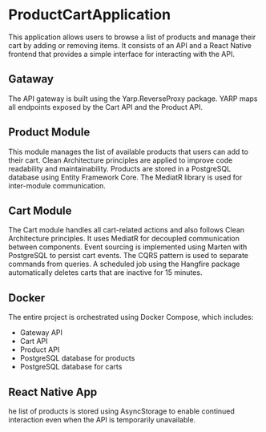 
# ProductCartApplication
This application allows users to browse a list of products and manage their cart by adding or removing items. It consists of an API and a React Native frontend that provides a simple interface for interacting with the API.

## Gataway
The API gateway is built using the Yarp.ReverseProxy package. YARP maps all endpoints exposed by the Cart API and the Product API.

## Product Module
This module manages the list of available products that users can add to their cart. Clean Architecture principles are applied to improve code readability and maintainability. Products are stored in a PostgreSQL database using Entity Framework Core. The MediatR library is used for inter-module communication.

## Cart Module
The Cart module handles all cart-related actions and also follows Clean Architecture principles. It uses MediatR for decoupled communication between components. Event sourcing is implemented using Marten with PostgreSQL to persist cart events. The CQRS pattern is used to separate commands from queries. A scheduled job using the Hangfire package automatically deletes carts that are inactive for 15 minutes.

## Docker 
The entire project is orchestrated using Docker Compose, which includes:
- Gateway API
- Cart API
- Product API
- PostgreSQL database for products
- PostgreSQL database for carts

## React Native App 
he list of products is stored using AsyncStorage to enable continued interaction even when the API is temporarily unavailable.